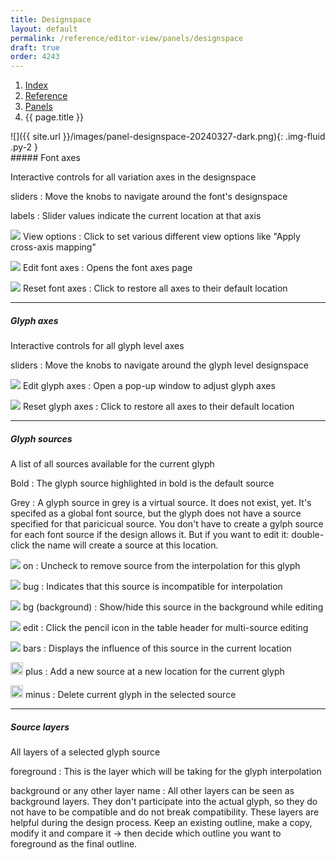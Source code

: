 ```yaml
---
title: Designspace
layout: default
permalink: /reference/editor-view/panels/designspace
draft: true
order: 4243
---
```


<nav aria-label="breadcrumb">
  <ol class="breadcrumb small">
    <li class="breadcrumb-item"><a href="{{ site.url }}">Index</a></li>
    <li class="breadcrumb-item"><a href="{{ site.url }}/reference">Reference</a></li>
    <li class="breadcrumb-item"><a href="../panels">Panels</a></li>
    <li class="breadcrumb-item active" aria-current="page">{{ page.title }}</li>
  </ol>
</nav>

<div class='row'>
<div class='col-md' markdown='1'>
![]({{ site.url }}/images/panel-designspace-20240327-dark.png){: .img-fluid .py-2 }
</div>
<div class='col-md' markdown='1'>
##### Font axes

Interactive controls for all variation axes in the designspace

sliders
: Move the knobs to navigate around the font's designspace

labels
: Slider values indicate the current location at that axis

<img src='{{ site.url }}/images/icons/menu-2.svg' /> View options
: Click to set various different view options like "Apply cross-axis mapping"

<img src='{{ site.url }}/images/icons/tool.svg' /> Edit font axes
: Opens the font axes page

<img src='{{ site.url }}/images/icons/refresh.svg' /> Reset font axes
: Click to restore all axes to their default location

---

##### Glyph axes

Interactive controls for all glyph level axes

sliders
: Move the knobs to navigate around the glyph level designspace

<img src='{{ site.url }}/images/icons/tool.svg' /> Edit glyph axes
: Open a pop-up window to adjust glyph axes

<img src='{{ site.url }}/images/icons/refresh.svg' /> Reset glyph axes
: Click to restore all axes to their default location

---

##### Glyph sources

A list of all sources available for the current glyph

Bold
: The glyph source highlighted in bold is the default source

Grey
: A glyph source in grey is a virtual source. It does not exist, yet. It's specifed as a global font source, but the glyph does not have a source specified for that paricicual source. You don't have to create a gylph source for each font source if the design allows it. But if you want to edit it: double-click the name will create a source at this location.

<img src='{{ site.url }}/images/icons/circle-dot.svg' /> on
: Uncheck to remove source from the interpolation for this glyph

<img src='{{ site.url }}/images/icons/bug.svg' /> bug
: Indicates that this source is incompatible for interpolation

<img src='{{ site.url }}/images/icons/eye.svg' /> bg (background)
: Show/hide this source in the background while editing

<img src='{{ site.url }}/images/icons/pencil.svg' /> edit
: Click the pencil icon in the table header for multi-source editing

<img src='{{ site.url }}/images/icons/antenna-bars-4.svg' /> bars
: Displays the influence of this source in the current location

<img src='{{ site.url }}/images/icons/plus.svg' height='20' /> plus
: Add a new source at a new location for the current glyph

<img src='{{ site.url }}/images/icons/minus.svg' height='20' /> minus
: Delete current glyph in the selected source

---

##### Source layers

All layers of a selected glyph source

foreground
: This is the layer which will be taking for the glyph interpolation

background or any other layer name
: All other layers can be seen as background layers. They don't participate into the actual glyph, so they do not have to be compatible and do not break compatibility. These layers are helpful during the design process. Keep an existing outline, make a copy, modify it and compare it -> then decide which outline you want to foreground as the final outline.

</div>
</div>
